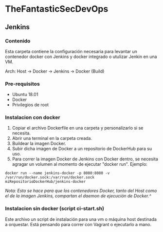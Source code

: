# TheFantasticSecDevOps
## Jenkins

### Contenido 

Esta carpeta contiene la configuración necesaria para levantar un contenedor docker con Jenkins y docker integrado o utulizar Jenkin en una VM.

Arch: Host -> Docker -> Jenkins -> Docker (Build)

### Pre-requisitos

- Ubuntu 18.01
- Docker
- Privilegios de root

### Instalacion con docker

1) Copiar el archivo Dockerfile en una carpeta y personalizarlo si se necesita.
2) Abrir una terminal en la carpeta creada.
3) Buildear la imagen Docker.
4) Subir dicha imagen de Docker a un repositorio de DockerHub para su uso.
5) Para correr la imagen Docker de Jenkins con Docker dentro, se necesita agragar un volumen al  momento de ejecutar "docker run". Ejemplo: 

```
docker run --name jenkins-docker -p 8080:8080 -v /var/run/docker.sock:/var/run/docker.sock miRepositorioDockerHub/jenkins-docker
```
*Nota: Esto se hace para que los contenedores Docker, tanto del Host como el de la imagen Jenkins, compartan el daemon de ejecución de Docker.^*


###  Instalacion sin  docker (script ci-start.sh)

Este archivo un script de instalación para una vm o máquina host destinada a orquestar. Está pensando para correr con Vagrant o ejecutarlo a mano.
